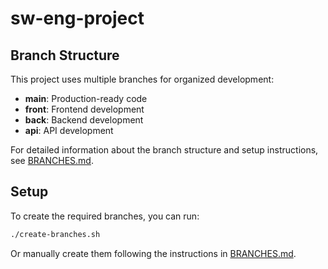 # sw-eng-project

## Branch Structure

This project uses multiple branches for organized development:

- **main**: Production-ready code
- **front**: Frontend development
- **back**: Backend development
- **api**: API development

For detailed information about the branch structure and setup instructions, see [BRANCHES.md](BRANCHES.md).

## Setup

To create the required branches, you can run:

```bash
./create-branches.sh
```

Or manually create them following the instructions in [BRANCHES.md](BRANCHES.md).